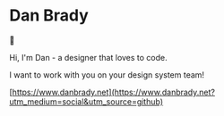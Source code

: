 # Dan Brady

👋

Hi, I'm Dan - a designer that loves to code.

I want to work with you on your design system team!

[https://www.danbrady.net](https://www.danbrady.net?utm_medium=social&utm_source=github)
